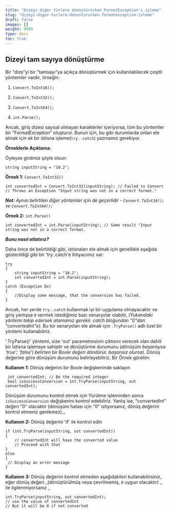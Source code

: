 ```yaml
---
title: "Dizeyi diğer türlere dönüştürürken FormatException'ı işleme"
slug: "dizeyi-diger-turlere-donustururken-formatexception-isleme"
draft: false
images: []
weight: 9989
type: docs
toc: true
---
```


## Dizeyi tam sayıya dönüştürme
Bir "dize"yi bir "tamsayı"ya açıkça dönüştürmek için kullanılabilecek çeşitli yöntemler vardır, örneğin:
1. `Convert.ToInt16();`

2. `Convert.ToInt32();`

3. `Convert.ToInt64();`

4. `int.Parse();`

Ancak, giriş dizesi sayısal olmayan karakterler içeriyorsa, tüm bu yöntemler bir "FormatException" oluşturur. Bunun için, bu gibi durumlarda onları ele almak için ek bir istisna işleme(`try..catch`) yazmamız gerekiyor.

<saat/>
 
**Örneklerle Açıklama:**

Öyleyse girdimiz şöyle olsun:

    string inputString = "10.2";


**Örnek 1:** `Convert.ToInt32()`

    int convertedInt = Convert.ToInt32(inputString); // Failed to Convert 
    // Throws an Exception "Input string was not in a correct format."

***Not:** Aynısı belirtilen diğer yöntemler için de geçerlidir - `Convert.ToInt16();` ve `Convert.ToInt64();`*
 

**Örnek 2:** `int.Parse()`

    int convertedInt = int.Parse(inputString); // Same result "Input string was not in a correct format.

***Bunu nasıl atlatırız?***

Daha önce de belirtildiği gibi, istisnaları ele almak için genellikle aşağıda gösterildiği gibi bir 'try..catch'e ihtiyacımız var:

    try
    {
        string inputString = "10.2";
        int convertedInt = int.Parse(inputString);
    }
    catch (Exception Ex)
    {
        //Display some message, that the conversion has failed.         
    }
Ancak, her yerde `try..catch` kullanmak iyi bir uygulama olmayacaktır ve giriş yanlışsa `0` vermek istediğimiz bazı senaryolar olabilir, _(Yukarıdaki yöntemi takip edersek atamamız gerekir. catch bloğundan "0"dan "convertedInt"e)._
Bu tür senaryoları ele almak için `.TryParse()` adlı özel bir yöntemi kullanabiliriz.

'.TryParse()' yöntemi, size 'out' parametresinin çıktısını verecek olan dahili bir İstisna işlemeye sahiptir ve dönüştürme durumunu _(dönüşüm başarılıysa 'true'; 'false') belirten bir Boole değeri döndürür. başarısız olursa)._ Dönüş değerine göre dönüşüm durumunu belirleyebiliriz. Bir Örnek görelim:

**Kullanım 1:** Dönüş değerini bir Boole değişkeninde saklayın

     int convertedInt; // Be the required integer
     bool isSuccessConversion = int.TryParse(inputString, out convertedInt);
Dönüşüm durumunu kontrol etmek için Yürütme işleminden sonra `isSuccessConversion` değişkenini kontrol edebiliriz. Yanlış ise, "convertedInt" değeri "0" olacaktır (dönüşüm hatası için "0" istiyorsanız, dönüş değerini kontrol etmeniz gerekmez)._

**Kullanım 2:** Dönüş değerini 'if' ile kontrol edin

    if (int.TryParse(inputString, out convertedInt))
    {
        // convertedInt will have the converted value
        // Proceed with that
    }
    else 
    {
     // Display an error message
    }
**Kullanım 3:** Dönüş değerini kontrol etmeden
aşağıdakileri kullanabilirsiniz, eğer dönüş değeri _(dönüştürülmüş veya çevrilmemiş, `0` uygun olacaktır) _ ile ilgilenmiyorsanız _

    int.TryParse(inputString, out convertedInt);
    // use the value of convertedInt
    // But it will be 0 if not converted

